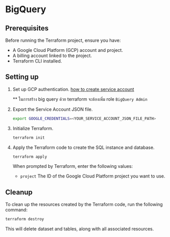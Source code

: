 # BigQuery

## Prerequisites

Before running the Terraform project, ensure you have:

- A Google Cloud Platform (GCP) account and project.
- A billing account linked to the project.
- Terraform CLI installed.

## Setting up

1. Set up GCP authentication. [how to create service account](../how-to-create-service-account.md)

    ** ในการสร้าง big query ด้วย terraform จะต้องเพิ่ม role `BigQuery Admin`

1. Export the Service Account JSON file.

    ```sh
    export GOOGLE_CREDENTIALS=<YOUR_SERVICE_ACCOUNT_JSON_FILE_PATH>
    ```

1. Initialize Terraform.

    ```sh
    terraform init
    ```

1. Apply the Terraform code to create the SQL instance and database.

    ```sh
    terraform apply
    ```

    When prompted by Terraform, enter the following values:

    - `project` The ID of the Google Cloud Platform project you want to use.

## Cleanup

To clean up the resources created by the Terraform code, run the following command:

```sh
terraform destroy
```

This will delete dataset and tables, along with all associated resources.
